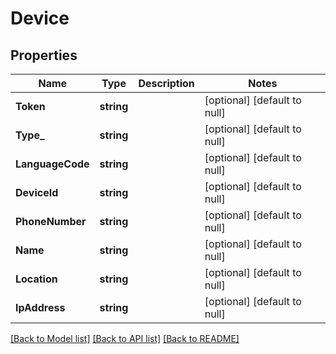 # Device

## Properties
Name | Type | Description | Notes
------------ | ------------- | ------------- | -------------
**Token** | **string** |  | [optional] [default to null]
**Type_** | **string** |  | [optional] [default to null]
**LanguageCode** | **string** |  | [optional] [default to null]
**DeviceId** | **string** |  | [optional] [default to null]
**PhoneNumber** | **string** |  | [optional] [default to null]
**Name** | **string** |  | [optional] [default to null]
**Location** | **string** |  | [optional] [default to null]
**IpAddress** | **string** |  | [optional] [default to null]

[[Back to Model list]](../README.md#documentation-for-models) [[Back to API list]](../README.md#documentation-for-api-endpoints) [[Back to README]](../README.md)


